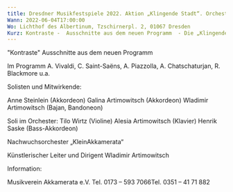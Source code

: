 ```yaml
---
title: Dresdner Musikfestspiele 2022. Aktion „Klingende Stadt“. Orchester „Akkamerata“
Wann: 2022-06-04T17:00:00
Wo: Lichthof des Albertinum, Tzschirnerpl. 2, 01067 Dresden
Kurz: Kontraste -  Ausschnitte aus dem neuen Programm  - Die „Klingende Stadt“ ist Teil der Dresdner Musikfestspiele 2022 - Künstlerischer Leiter und Dirigent Wladimir Artimowitsch
---
```


"Kontraste"
 Ausschnitte aus dem neuen Programm 

Im Programm  A. Vivaldi, C. Saint-Saëns, A. Piazzolla, A. Chatschaturjan, R. Blackmore u.a.


Solisten und Mitwirkende:

Anne Steinlein (Akkordeon) 
Galina Artimowitsch (Akkordeon) 
Wladimir Artimowitsch (Bajan, Bandoneon) 

Soli im Orchester:
Tilo Wirtz (Violine)
Alesia Artimowitsch (Klavier)
Henrik Saske (Bass-Akkordeon)

Nachwuchsorchester „KleinAkkamerata“
  
Künstlerischer Leiter und Dirigent Wladimir Artimowitsch


Information:
 
Musikverein Akkamerata e.V.
Tel. 0173 – 593 7066Tel. 0351 – 41 71 882
